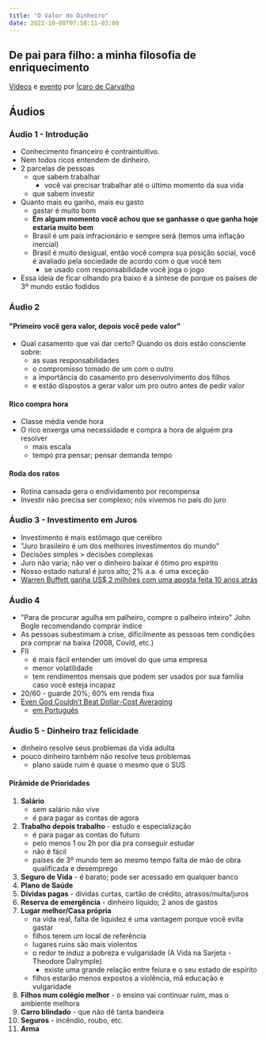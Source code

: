 ```yaml
---
title: "O Valor do Dinheiro"
date: 2022-10-08T07:58:11-03:00
---
```



## De pai para filho: a minha filosofia de enriquecimento

[Vídeos](https://h1editora.com/enriquecimento-videos/) e [evento](https://h1editora.com/ovalordodinheiro-lp/) por [Ícaro de Carvalho](https://www.instagram.com/icarode.carvalho/)


## Áudios
### Áudio 1 - Introdução
- Conhecimento financeiro é contraintuitivo. 
- Nem todos ricos entendem de dinheiro.
- 2 parcelas de pessoas
    * que sabem trabalhar
        * você vai precisar trabalhar até o último momento da sua vida
    * que sabem investir
- Quanto mais eu ganho, mais eu gasto
    * gastar é muito bom
    * **Em algum momento você achou que se ganhasse o que ganha hoje estaria muito bem**
    * Brasil é um país infracionário e sempre será (temos uma inflação inercial)
    * Brasil é muito desigual, então você compra sua posição social, você é avaliado pela sociedade de acordo com o que você tem
        * se usado com responsabilidade você joga o jogo
- Essa ideia de ficar olhando pra baixo é a síntese de porque os países de 3º mundo estão fodidos


### Áudio 2
#### "Primeiro você gera valor, depois você pede valor"
- Qual casamento que vai dar certo? Quando os dois estão consciente sobre:
    * as suas responsabilidades
    * o compromisso tomado de um com o outro
    * a importância do casamento pro desenvolvimento dos filhos
    * e estão dispostos a gerar valor um pro outro antes de pedir valor
#### Rico compra hora
- Classe média vende hora
- O rico enxerga uma necessidade e compra a hora de alguém pra resolver
    * mais escala
    * tempo pra pensar; pensar demanda tempo
#### Roda dos ratos
- Rotina cansada gera o endividamento por recompensa
- Investir não precisa ser complexo; nós vivemos no país do juro


### Áudio 3 - Investimento em Juros
- Investimento é mais estômago que cerébro
- "Juro brasileiro é um dos melhores investimentos do mundo"
- Decisões simples > decisões complexas
- Juro não varia; não ver o dinheiro baixar é ótimo pro espírito
- Nosso estado natural é juros alto; 2% a.a. é uma exceção
- [Warren Buffett ganha US$ 2 milhões com uma aposta feita 10 anos atrás](https://www.infomoney.com.br/mercados/warren-buffett-ganha-us-2-milhoes-com-uma-aposta-feita-10-anos-atras/)


### Áudio 4
- "Para de procurar agulha em palheiro, compre o palheiro inteiro" John Bogle recomendando comprar índice
- As pessoas subestimam a crise, dificilmente as pessoas tem condições pra comprar na baixa (2008, Covid, etc.)
- FII
    * é mais fácil entender um imóvel do que uma empresa
    * menor volatilidade
    * tem rendimentos mensais que podem ser usados por sua família caso você esteja incapaz
- 20/60 - guarde 20%; 60% em renda fixa
- [Even God Couldn’t Beat Dollar-Cost Averaging](https://ofdollarsanddata.com/even-god-couldnt-beat-dollar-cost-averaging/)
    * [em Português](https://www.guiaetfs.com.br/post/nem-deus-conseguiu-bater-a-estrat%C3%A9gia-do-pre%C3%A7o-m%C3%A9dio)


### Áudio 5 - Dinheiro traz felicidade
- dinheiro resolve seus problemas da vida adulta
- pouco dinheiro também não resolve teus problemas
    * plano saúde ruim é quase o mesmo que o SUS
#### Pirâmide de Prioridades
1. **Salário**
    * sem salário não vive
    * é para pagar as contas de agora
1. **Trabalho depois trabalho** - estudo e especialização
    * é para pagar as contas do futuro
    * pelo menos 1 ou 2h por dia pra conseguir estudar
    * não é fácil
    * países de 3º mundo tem ao mesmo tempo falta de mão de obra qualificada e desemprego
1. **Seguro de Vida** - é barato; pode ser acessado em qualquer banco
1. **Plano de Saúde**
1. **Dívidas pagas** - dívidas curtas, cartão de crédito, atrasos/multa/juros
1. **Reserva de emergência** - dinheiro líquido; 2 anos de gastos
1. **Lugar melhor/Casa própria**
    * na vida real, falta de liquidez é uma vantagem porque você evita gastar
    * filhos terem um local de referência
    * lugares ruins são mais violentos
    * o redor te induz a pobreza e vulgaridade (A Vida na Sarjeta - Theodore Dalrymple)
        * existe uma grande relação entre feiura e o seu estado de espírito
    * filhos estarão menos expostos a violência, má educação e vulgaridade
1. **Filhos num colégio melhor** - o ensino vai continuar ruim, mas o ambiente melhora
1. **Carro blindado** - que não dê tanta bandeira
1. **Seguros** - incêndio, roubo, etc.
1. **Arma**
